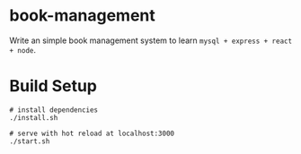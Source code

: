 # book-management
Write an simple book management system to learn `mysql + express + react + node`.

# Build Setup

```shell
# install dependencies
./install.sh

# serve with hot reload at localhost:3000
./start.sh
```
